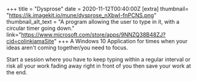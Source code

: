 +++
title = "Dysprose"
date = 2020-11-12T00:40:00Z
[extra]
thumbnail= "https://ik.imagekit.io/mune/dysprose_nXbwI-fnPCNS.png"
thumbnail_alt_text = "A program allowing the user to type in it, with a circular timer going down."
link="https://www.microsoft.com/store/apps/9NNZQ38B48ZJ?cid=colinkiamaSite"
+++
A Windows 10 Application for times when your ideas aren't coming together/you need to focus.

Start a session where you have to keep typing within a regular interval or risk all your work fading away right in front of you then save your work at the end.
